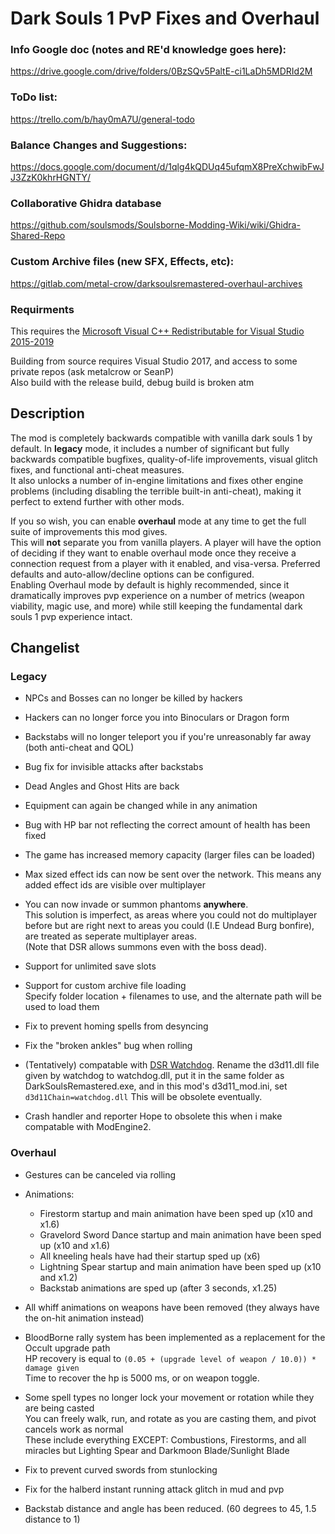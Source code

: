 # Dark Souls 1 PvP Fixes and Overhaul  
  
### Info Google doc (notes and RE'd knowledge goes here):  
https://drive.google.com/drive/folders/0BzSQv5PaltE-ci1LaDh5MDRId2M  
  
### ToDo list:  
https://trello.com/b/hay0mA7U/general-todo  
   
### Balance Changes and Suggestions:  
https://docs.google.com/document/d/1qlg4kQDUq45ufqmX8PreXchwibFwJJ3ZzK0khrHGNTY/  

### Collaborative Ghidra database
https://github.com/soulsmods/Soulsborne-Modding-Wiki/wiki/Ghidra-Shared-Repo

### Custom Archive files (new SFX, Effects, etc):
https://gitlab.com/metal-crow/darksoulsremastered-overhaul-archives

### Requirments
This requires the [Microsoft Visual C++ Redistributable for Visual Studio 2015-2019 ](https://aka.ms/vs/16/release/vc_redist.x64.exe)

Building from source requires Visual Studio 2017, and access to some private repos (ask metalcrow or SeanP)  
Also build with the release build, debug build is broken atm


## Description
The mod is completely backwards compatible with vanilla dark souls 1 by default. In __legacy__ mode, it includes a number of significant but fully backwards compatible bugfixes, quality-of-life improvements, visual glitch fixes, and functional anti-cheat measures.  
It also unlocks a number of in-engine limitations and fixes other engine problems (including disabling the terrible built-in anti-cheat), making it perfect to extend further with other mods.  

If you so wish, you can enable __overhaul__ mode at any time to get the full suite of improvements this mod gives.  
This will __not__ separate you from vanilla players. A player will have the option of deciding if they want to enable overhaul mode once they receive a connection request from a player with it enabled, and visa-versa. Preferred defaults and auto-allow/decline options can be configured.  
Enabling Overhaul mode by default is highly recommended, since it dramatically improves pvp experience on a number of metrics (weapon viability, magic use, and more) while still keeping the fundamental dark souls 1 pvp experience intact.  
  
## Changelist
	
### Legacy

* NPCs and Bosses can no longer be killed by hackers

* Hackers can no longer force you into Binoculars or Dragon form

* Backstabs will no longer teleport you if you're unreasonably far away (both anti-cheat and QOL)
  
* Bug fix for invisible attacks after backstabs

* Dead Angles and Ghost Hits are back

* Equipment can again be changed while in any animation

* Bug with HP bar not reflecting the correct amount of health has been fixed

* The game has increased memory capacity (larger files can be loaded)

* Max sized effect ids can now be sent over the network. This means any added effect ids are visible over multiplayer

* You can now invade or summon phantoms __anywhere__.  
This solution is imperfect, as areas where you could not do multiplayer before but are right next to areas you could (I.E Undead Burg bonfire), are treated as seperate multiplayer areas.  
(Note that DSR allows summons even with the boss dead).  

* Support for unlimited save slots

* Support for custom  archive file loading  
Specify folder location + filenames to use, and the alternate path will be used to load them

* Fix to prevent homing spells from desyncing

* Fix the "broken ankles" bug when rolling

* (Tentatively) compatable with [DSR Watchdog](https://www.nexusmods.com/darksoulsremastered/mods/160). Rename the d3d11.dll file given by watchdog to watchdog.dll, put it in the same folder as DarkSoulsRemastered.exe, and in this mod's d3d11_mod.ini, set `d3d11Chain=watchdog.dll`
This will be obsolete eventually.

* Crash handler and reporter
Hope to obsolete this when i make compatable with ModEngine2.

### Overhaul

* Gestures can be canceled via rolling

* Animations:
  * Firestorm startup and main animation have been sped up (x10 and x1.6)
  * Gravelord Sword Dance startup and main animation have been sped up (x10 and x1.6)
  * All kneeling heals have had their startup sped up (x6)
  * Lightning Spear startup and main animation have been sped up (x10 and x1.2)
  * Backstab animations are sped up (after 3 seconds, x1.25)

* All whiff animations on weapons have been removed (they always have the on-hit animation instead)

* BloodBorne rally system has been implemented as a replacement for the Occult upgrade path  
HP recovery is equal to `(0.05 + (upgrade level of weapon / 10.0)) * damage given`  
Time to recover the hp is 5000 ms, or on weapon toggle.  

* Some spell types no longer lock your movement or rotation while they are being casted  
You can freely walk, run, and rotate as you are casting them, and pivot cancels work as normal    
These include everything EXCEPT: Combustions, Firestorms, and all miracles but Lighting Spear and Darkmoon Blade/Sunlight Blade  

* Fix to prevent curved swords from stunlocking

* Fix for the halberd instant running attack glitch in mud and pvp

* Backstab distance and angle has been reduced. (60 degrees to 45, 1.5 distance to 1)